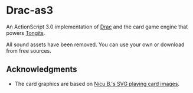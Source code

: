# Drac-as3

An ActionScript 3.0 implementation of [Drac](https://github.com/ricoz/drac) and the card game engine that powers [Tongits](http://www.tongits.net).

All sound assets have been removed. You can use your own or download from free sources.

## Acknowledgments

* The card graphics are based on [Nicu B.'s SVG playing card images](http://nicubunu.ro/cards/).
